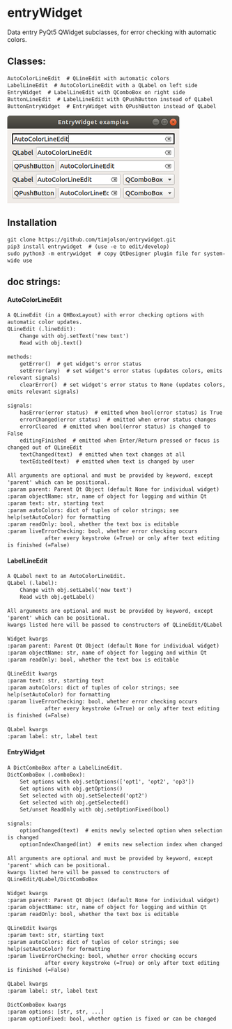 # entryWidget
Data entry PyQt5 QWidget subclasses, for error checking with automatic colors.

## Classes:
    
    AutoColorLineEdit  # QLineEdit with automatic colors
    LabelLineEdit  # AutoColorLineEdit with a QLabel on left side
    EntryWidget  # LabelLineEdit with QComboBox on right side
    ButtonLineEdit  # LabelLineEdit with QPushButton instead of QLabel
    ButtonEntryWidget  # EntryWidget with QPushButton instead of QLabel
    
![alt text](examples/image.png)

## Installation

    git clone https://github.com/timjolson/entrywidget.git
    pip3 install entrywidget  # (use -e to edit/develop)
    sudo python3 -m entrywidget  # copy QtDesigner plugin file for system-wide use

## doc strings:

#### AutoColorLineEdit
    A QLineEdit (in a QHBoxLayout) with error checking options with automatic color updates.
    QLineEdit (.lineEdit):
        Change with obj.setText('new text')
        Read with obj.text()

    methods:
        getError()  # get widget's error status
        setError(any)  # set widget's error status (updates colors, emits relevant signals)
        clearError()  # set widget's error status to None (updates colors, emits relevant signals)

    signals:
        hasError(error status)  # emitted when bool(error status) is True
        errorChanged(error status)  # emitted when error status changes
        errorCleared  # emitted when bool(error status) is changed to False
        editingFinished  # emitted when Enter/Return pressed or focus is changed out of QLineEdit
        textChanged(text)  # emitted when text changes at all
        textEdited(text)  # emitted when text is changed by user

    All arguments are optional and must be provided by keyword, except 'parent' which can be positional.
    :param parent: Parent Qt Object (default None for individual widget)
    :param objectName: str, name of object for logging and within Qt
    :param text: str, starting text
    :param autoColors: dict of tuples of color strings; see help(setAutoColor) for formatting
    :param readOnly: bool, whether the text box is editable
    :param liveErrorChecking: bool, whether error checking occurs
                after every keystroke (=True) or only after text editing is finished (=False)

        
#### LabelLineEdit
    A QLabel next to an AutoColorLineEdit.
    QLabel (.label):
        Change with obj.setLabel('new text')
        Read with obj.getLabel()

    All arguments are optional and must be provided by keyword, except 'parent' which can be positional.
    kwargs listed here will be passed to constructors of QLineEdit/QLabel

    Widget kwargs
    :param parent: Parent Qt Object (default None for individual widget)
    :param objectName: str, name of object for logging and within Qt
    :param readOnly: bool, whether the text box is editable

    QLineEdit kwargs
    :param text: str, starting text
    :param autoColors: dict of tuples of color strings; see help(setAutoColor) for formatting
    :param liveErrorChecking: bool, whether error checking occurs
                after every keystroke (=True) or only after text editing is finished (=False)

    QLabel kwargs
    :param label: str, label text
        
#### EntryWidget
    A DictComboBox after a LabelLineEdit.
    DictComboBox (.comboBox):
        Set options with obj.setOptions(['opt1', 'opt2', 'op3'])
        Get options with obj.getOptions()
        Set selected with obj.setSelected('opt2')
        Get selected with obj.getSelected()
        Set/unset ReadOnly with obj.setOptionFixed(bool)

    signals:
        optionChanged(text)  # emits newly selected option when selection is changed
        optionIndexChanged(int)  # emits new selection index when changed

    All arguments are optional and must be provided by keyword, except 'parent' which can be positional.
    kwargs listed here will be passed to constructors of QLineEdit/QLabel/DictComboBox

    Widget kwargs
    :param parent: Parent Qt Object (default None for individual widget)
    :param objectName: str, name of object for logging and within Qt
    :param readOnly: bool, whether the text box is editable

    QLineEdit kwargs
    :param text: str, starting text
    :param autoColors: dict of tuples of color strings; see help(setAutoColor) for formatting
    :param liveErrorChecking: bool, whether error checking occurs
                after every keystroke (=True) or only after text editing is finished (=False)

    QLabel kwargs
    :param label: str, label text

    DictComboBox kwargs
    :param options: [str, str, ...]
    :param optionFixed: bool, whether option is fixed or can be changed

